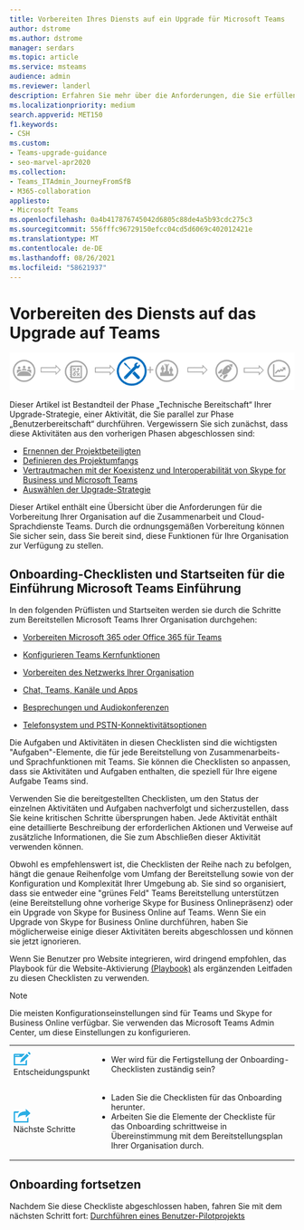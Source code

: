 ```yaml
---
title: Vorbereiten Ihres Diensts auf ein Upgrade für Microsoft Teams
author: dstrome
ms.author: dstrome
manager: serdars
ms.topic: article
ms.service: msteams
audience: admin
ms.reviewer: landerl
description: Erfahren Sie mehr über die Anforderungen, die Sie erfüllen müssen, um Ihre Organisation für die Zusammenarbeit und Cloud-Sprachdienste mit Teams.
ms.localizationpriority: medium
search.appverid: MET150
f1.keywords:
- CSH
ms.custom:
- Teams-upgrade-guidance
- seo-marvel-apr2020
ms.collection:
- Teams_ITAdmin_JourneyFromSfB
- M365-collaboration
appliesto:
- Microsoft Teams
ms.openlocfilehash: 0a4b417876745042d6805c88de4a5b93cdc275c3
ms.sourcegitcommit: 556fffc96729150efcc04cd5d6069c402012421e
ms.translationtype: MT
ms.contentlocale: de-DE
ms.lasthandoff: 08/26/2021
ms.locfileid: "58621937"
---
```

# <a name="prepare-your-service-for-upgrading-to-teams"></a>Vorbereiten des Diensts auf das Upgrade auf Teams

![Diagramm Upgrade-Strategie, mit Betonung der Phase „Technische Bereitschaft“](media/upgrade-banner-tech-readiness.png "Etappen der Upgrade-Tour mit Schwerpunkt auf der Phase „Technische Bereitschaft“")

Dieser Artikel ist Bestandteil der Phase „Technische Bereitschaft“ Ihrer Upgrade-Strategie, einer Aktivität, die Sie parallel zur Phase „Benutzerbereitschaft“ durchführen. Vergewissern Sie sich zunächst, dass diese Aktivitäten aus den vorherigen Phasen abgeschlossen sind:

- [Ernennen der Projektbeteiligten](upgrade-enlist-stakeholders.md)
- [Definieren des Projektumfangs](./upgrade-define-project-scope.md)
- [Vertrautmachen mit der Koexistenz und Interoperabilität von Skype for Business und Microsoft Teams](./teams-and-skypeforbusiness-coexistence-and-interoperability.md)
- [Auswählen der Upgrade-Strategie](upgrade-and-coexistence-of-skypeforbusiness-and-teams.md)

Dieser Artikel enthält eine Übersicht über die Anforderungen für die Vorbereitung Ihrer Organisation auf die Zusammenarbeit und Cloud-Sprachdienste Teams. Durch die ordnungsgemäßen Vorbereitung können Sie sicher sein, dass Sie bereit sind, diese Funktionen für Ihre Organisation zur Verfügung zu stellen.

## <a name="onboarding-checklists-and-landing-pages-for-microsoft-teams-rollout"></a>Onboarding-Checklisten und Startseiten für die Einführung Microsoft Teams Einführung

In den folgenden Prüflisten und Startseiten werden sie durch die Schritte zum Bereitstellen Microsoft Teams Ihrer Organisation durchgehen:

- [Vorbereiten Microsoft 365 oder Office 365 für Teams](onboarding-checklist-enable-office-365.md)

- [Konfigurieren Teams Kernfunktionen](onboarding-checklist-configure-microsoft-teams-core-capabilities.md)

- [Vorbereiten des Netzwerks Ihrer Organisation](prepare-network.md)

- [Chat, Teams, Kanäle und Apps](deploy-chat-teams-channels-microsoft-teams-landing-page.md)

- [Besprechungen und Audiokonferenzen](deploy-meetings-microsoft-teams-landing-page.md)

- [Telefonsystem und PSTN-Konnektivitätsoptionen](cloud-voice-landing-page.md)


Die Aufgaben und Aktivitäten in diesen Checklisten sind die wichtigsten "Aufgaben"-Elemente, die für jede Bereitstellung von Zusammenarbeits- und Sprachfunktionen mit Teams. Sie können die Checklisten so anpassen, dass sie Aktivitäten und Aufgaben enthalten, die speziell für Ihre eigene Aufgabe Teams sind.

Verwenden Sie die bereitgestellten Checklisten, um den Status der einzelnen Aktivitäten und Aufgaben nachverfolgt und sicherzustellen, dass Sie keine kritischen Schritte übersprungen haben. Jede Aktivität enthält eine detaillierte Beschreibung der erforderlichen Aktionen und Verweise auf zusätzliche Informationen, die Sie zum Abschließen dieser Aktivität verwenden können.

Obwohl es empfehlenswert ist, die Checklisten der Reihe nach zu befolgen, hängt die genaue Reihenfolge vom Umfang der Bereitstellung sowie von der Konfiguration und Komplexität Ihrer Umgebung ab. Sie sind so organisiert, dass sie entweder eine "grünes Feld" Teams Bereitstellung unterstützen (eine Bereitstellung ohne vorherige Skype for Business Onlinepräsenz) oder ein Upgrade von Skype for Business Online auf Teams. Wenn Sie ein Upgrade von Skype for Business Online durchführen, haben Sie möglicherweise einige dieser Aktivitäten bereits abgeschlossen und können sie jetzt ignorieren.

Wenn Sie Benutzer pro Website integrieren, wird dringend empfohlen, das Playbook für die Website-Aktivierung [(Playbook)](https://github.com/MicrosoftDocs/OfficeDocs-SkypeForBusiness/blob/live/Teams/downloads/site-enablement-playbook-for-voice-(playbook).xlsx?raw=true) als ergänzenden Leitfaden zu diesen Checklisten zu verwenden.

>[!NOTE]
>Die meisten Konfigurationseinstellungen sind für Teams und Skype for Business Online verfügbar. Sie verwenden das Microsoft Teams Admin Center, um diese Einstellungen zu konfigurieren.

<table>
<tr><td><img src="media/audio_conferencing_image7.png" alt="An icon depicting a decision point"/> <br/>Entscheidungspunkt</td><td><ul><li>Wer wird für die Fertigstellung der Onboarding-Checklisten zuständig sein?</li></ul></td></tr>
<tr><td><img src="media/audio_conferencing_image9.png" alt="An icon depicting the next steps"/><br/>Nächste Schritte</td><td><ul><li>Laden Sie die Checklisten für das Onboarding herunter.</li><li>Arbeiten Sie die Elemente der Checkliste für das Onboarding schrittweise in Übereinstimmung mit dem Bereitstellungsplan Ihrer Organisation durch.</li></ul></td></tr>
</table>

<!--ENDOFSECTION-->

## <a name="continue-onboarding"></a>Onboarding fortsetzen

Nachdem Sie diese Checkliste abgeschlossen haben, fahren Sie mit dem nächsten Schritt fort: [Durchführen eines Benutzer-Pilotprojekts](pilot-essentials.md)

[//]: # (@Turgay ich diesen nächsten Absatz auskommentiert, weil er sprachspezifisch für die Cloud ist.)
<!--
As the next step, use the [Site Enablement Playbook for Voice (Playbook)](https://github.com/MicrosoftDocs/OfficeDocs-SkypeForBusiness/blob/live/Teams/downloads/site-enablement-playbook-for-voice-(playbook).xlsx?raw=true) to help you onboard your users on each site to cloud voice, and help ensure that you plan and execute important site-specific activities.
-->